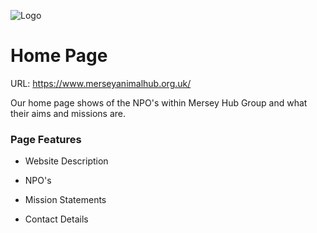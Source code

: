 ![Logo](R:\MerseyHubGroup\Website\Images\Mersey%20Hub%20Logo%20500x250.png)

# Home Page

URL: https://www.merseyanimalhub.org.uk/

Our home page shows of the NPO's within Mersey Hub Group and what their aims and missions are.



### Page Features

- Website Description

- NPO's

- Mission Statements

- Contact Details
